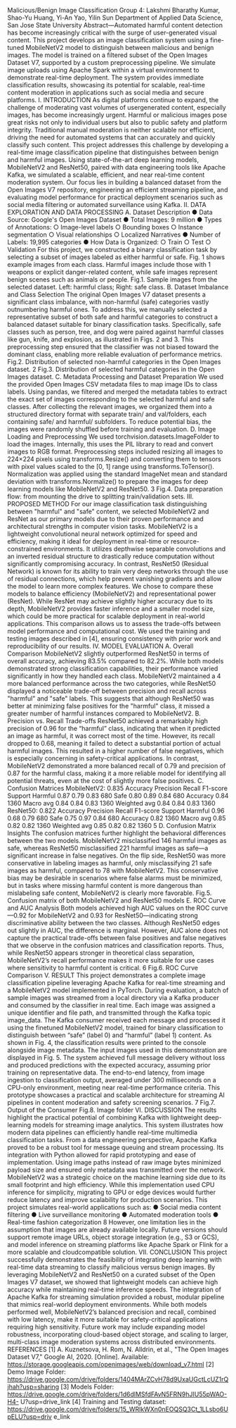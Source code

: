 Malicious/Benign Image Classification
Group 4: Lakshmi Bharathy Kumar, Shao-Yu Huang, Yi-An Yao, Yilin Sun
Department of Applied Data Science, San Jose State University
Abstract—Automated harmful content detection has become increasingly critical with the
surge of user-generated visual content. This project develops an image classification system
using a fine-tuned MobileNetV2 model to distinguish between malicious and benign images.
The model is trained on a filtered subset of the Open Images Dataset V7, supported by a
custom preprocessing pipeline. We simulate image uploads using Apache Spark within a
virtual environment to demonstrate real-time deployment. The system provides immediate
classification results, showcasing its potential for scalable, real-time content moderation in
applications such as social media and secure platforms.
I. INTRODUCTION
As digital platforms continue to expand, the challenge of moderating vast volumes of usergenerated
content, especially images, has become increasingly urgent. Harmful or malicious
images pose great risks not only to individual users but also to public safety and platform integrity.
Traditional manual moderation is neither scalable nor efficient, driving the need for automated
systems that can accurately and quickly classify such content.
This project addresses this challenge by developing a real-time image classification
pipeline that distinguishes between benign and harmful images. Using state-of-the-art deep
learning models, MobileNetV2 and ResNet50, paired with data engineering tools like Apache
Kafka, we simulated a scalable, efficient, and near real-time content moderation system. Our focus
lies in building a balanced dataset from the Open Images V7 repository, engineering an efficient
streaming pipeline, and evaluating model performance for practical deployment scenarios such as
social media filtering or automated surveillance using Kafka.
II. DATA EXPLORATION AND DATA PROCESSING
A. Dataset Description
● Data Source: Google's Open Images Dataset
● Total Images: 9 million
● Types of Annotations:
○ Image-level labels
○ Bounding boxes
○ Instance segmentation
○ Visual relationships
○ Localized Narratives
● Number of Labels: 19,995 categories
● How Data is Organized:
○ Train
○ Test
○ Validation
For this project, we constructed a binary classification task by selecting a subset of images labeled as
either harmful or safe. Fig. 1 shows example images from each class. Harmful images include those with
1
weapons or explicit danger-related content, while safe images represent benign scenes such as animals or
people.
Fig.1. Sample images from the selected dataset. Left: harmful class; Right: safe class.
B. Dataset Imbalance and Class Selection
The original Open Images V7 dataset presents a significant class imbalance, with non-harmful
(safe) categories vastly outnumbering harmful ones. To address this, we manually selected a
representative subset of both safe and harmful categories to construct a balanced dataset suitable
for binary classification tasks. Specifically, safe classes such as person, tree, and dog were paired
against harmful classes like gun, knife, and explosion, as illustrated in Figs. 2 and 3. This
preprocessing step ensured that the classifier was not biased toward the dominant class, enabling
more reliable evaluation of performance metrics.
Fig.2. Distribution of selected non-harmful categories in the Open Images dataset.
2
Fig.3. Distribution of selected harmful categories in the Open Images dataset.
C. Metadata Processing and Dataset Preparation
We used the provided Open Images CSV metadata files to map image IDs to class labels. Using
pandas, we filtered and merged the metadata tables to extract the exact set of images corresponding
to the selected harmful and safe classes. After collecting the relevant images, we organized them
into a structured directory format with separate train/ and val/folders, each containing safe/ and
harmful/ subfolders. To reduce potential bias, the images were randomly shuffled before training
and evaluation.
D. Image Loading and Preprocessing
We used torchvision.datasets.ImageFolder to load the images. Internally, this uses the PIL
library to read and convert images to RGB format. Preprocessing steps included resizing all images
to 224×224 pixels using transforms.Resize() and converting them to tensors with pixel values
scaled to the [0, 1] range using transforms.ToTensor(). Normalization was applied using the
standard ImageNet mean and standard deviation with transforms.Normalize() to prepare the
images for deep learning models like MobileNetV2 and ResNet50.
3
Fig.4. Data preparation flow: from mounting the drive to splitting train/validation sets.
III. PROPOSED METHOD
For our image classification task distinguishing between "harmful" and "safe" content, we
selected MobileNetV2 and ResNet as our primary models due to their proven performance and
architectural strengths in computer vision tasks.
MobileNetV2 is a lightweight convolutional neural network optimized for speed and
efficiency, making it ideal for deployment in real-time or resource-constrained environments. It
utilizes depthwise separable convolutions and an inverted residual structure to drastically reduce
computation without significantly compromising accuracy.
In contrast, ResNet50 (Residual Network) is known for its ability to train very deep
networks through the use of residual connections, which help prevent vanishing gradients and
allow the model to learn more complex features.
We chose to compare these models to balance efficiency (MobileNetV2) and
representational power (ResNet). While ResNet may achieve slightly higher accuracy due to its
depth, MobileNetV2 provides faster inference and a smaller model size, which could be more
practical for scalable deployment in real-world applications. This comparison allows us to assess
the trade-offs between model performance and computational cost. We used the training and
testing images described in [4], ensuring consistency with prior work and reproducibility of our
results.
IV. MODEL EVALUATION
A. Overall Comparison
MobileNetV2 slightly outperformed ResNet50 in terms of overall accuracy, achieving
83.5% compared to 82.2%. While both models demonstrated strong classification capabilities,
their performance varied significantly in how they handled each class. MobileNetV2 maintained a
4
more balanced performance across the two categories, while ResNet50 displayed a noticeable
trade-off between precision and recall across "harmful" and "safe" labels. This suggests that
although ResNet50 was better at minimizing false positives for the "harmful" class, it missed a
greater number of harmful instances compared to MobileNetV2.
B. Precision vs. Recall Trade-offs
ResNet50 achieved a remarkably high precision of 0.96 for the “harmful” class, indicating
that when it predicted an image as harmful, it was correct most of the time. However, its recall
dropped to 0.68, meaning it failed to detect a substantial portion of actual harmful images. This
resulted in a higher number of false negatives, which is especially concerning in safety-critical
applications. In contrast, MobileNetV2 demonstrated a more balanced recall of 0.79 and precision
of 0.87 for the harmful class, making it a more reliable model for identifying all potential threats,
even at the cost of slightly more false positives.
C. Confusion Matrices
MobileNetV2: 0.835 Accuracy
Precision Recall F1-score Support
Harmful 0.87 0.79 0.83 680
Safe 0.80 0.89 0.84 680
Accuracy 0.84 1360
Macro avg 0.84 0.84 0.83 1360
Weighted avg 0.84 0.84 0.83 1360
ResNet50: 0.822 Accuracy
Precision Recall F1-score Support
Harmful 0.96 0.68 0.79 680
Safe 0.75 0.97 0.84 680
Accuracy 0.82 1360
Macro avg 0.85 0.82 0.82 1360
Weighted avg 0.85 0.82 0.82 1360
5
D. Confusion Matrix Insights
The confusion matrices further highlight the behavioral differences between the two
models. MobileNetV2 misclassified 146 harmful images as safe, whereas ResNet50 misclassified
221 harmful images as safe—a significant increase in false negatives. On the flip side, ResNet50
was more conservative in labeling images as harmful, only misclassifying 21 safe images as
harmful, compared to 78 with MobileNetV2. This conservative bias may be desirable in scenarios
where false alarms must be minimized, but in tasks where missing harmful content is more
dangerous than mislabeling safe content, MobileNetV2 is clearly more favorable.
Fig.5. Confusion matrix of both MobileNetV2 and ResNet50 models
E. ROC Curve and AUC Analysis
Both models achieved high AUC values on the ROC curve—0.92 for MobileNetV2 and
0.93 for ResNet50—indicating strong discriminative ability between the two classes. Although
ResNet50 edges out slightly in AUC, the difference is marginal. However, AUC alone does not
capture the practical trade-offs between false positives and false negatives that we observe in the
confusion matrices and classification reports. Thus, while ResNet50 appears stronger in theoretical
class separation, MobileNetV2’s recall performance makes it more suitable for use cases where
sensitivity to harmful content is critical.
6
Fig.6. ROC Curve Comparison
V. RESULT
This project demonstrates a complete image classification pipeline leveraging Apache Kafka
for real-time streaming and a MobileNetV2 model implemented in PyTorch. During evaluation, a
batch of sample images was streamed from a local directory via a Kafka producer and consumed
by the classifier in real time.
Each image was assigned a unique identifier and file path, and transmitted through the Kafka
topic image_data. The Kafka consumer received each message and processed it using the finetuned
MobileNetV2 model, trained for binary classification to distinguish between “safe” (label
0) and “harmful” (label 1) content. As shown in Fig. 4, the classification results were printed to
the console alongside image metadata. The input images used in this demonstration are displayed
in Fig. 5.
The system achieved full message delivery without loss and produced predictions with the
expected accuracy, assuming prior training on representative data. The end-to-end latency, from
image ingestion to classification output, averaged under 300 milliseconds on a CPU-only
environment, meeting near real-time performance criteria. This prototype showcases a practical
and scalable architecture for streaming AI pipelines in content moderation and safety screening
scenarios.
7
Fig.7. Output of the Consumer
Fig.8. Image folder
VI. DISCUSSION
The results highlight the practical potential of combining Kafka with lightweight deep-learning
models for streaming image analytics. This system illustrates how modern data pipelines can
efficiently handle real-time multimedia classification tasks.
From a data engineering perspective, Apache Kafka proved to be a robust tool for message
queuing and stream processing. Its integration with Python allowed for rapid prototyping and ease
of implementation. Using image paths instead of raw image bytes minimized payload size and
ensured only metadata was transmitted over the network.
MobileNetV2 was a strategic choice on the machine learning side due to its small footprint and
high efficiency. While this implementation used CPU inference for simplicity, migrating to GPU
or edge devices would further reduce latency and improve scalability for production scenarios.
This project simulates real-world applications such as:
● Social media content filtering
● Live surveillance monitoring
● Automated moderation tools
● Real-time fashion categorization
8
However, one limitation lies in the assumption that images are already available locally. Future
versions should support remote image URLs, object storage integration (e.g., S3 or GCS), and
model inference on streaming platforms like Apache Spark or Flink for a more scalable and cloudcompatible
solution.
VII. CONCLUSION
This project successfully demonstrates the feasibility of integrating deep learning with real-time
data streaming to classify malicious versus benign images. By leveraging MobileNetV2 and
ResNet50 on a curated subset of the Open Images V7 dataset, we showed that lightweight models
can achieve high accuracy while maintaining real-time inference speeds. The integration of
Apache Kafka for streaming simulation provided a robust, modular pipeline that mimics real-world
deployment environments. While both models performed well, MobileNetV2’s balanced precision
and recall, combined with low latency, make it more suitable for safety-critical applications
requiring high sensitivity. Future work may include expanding model robustness, incorporating
cloud-based object storage, and scaling to larger, multi-class image moderation systems across
distributed environments.
REFERENCES
[1] A. Kuznetsova, H. Rom, N. Alldrin, et al., "The Open Images Dataset V7," Google AI, 2020.
[Online]. Available: https://storage.googleapis.com/openimages/web/download_v7.html
[2] Demo Image Folder:
https://drive.google.com/drive/folders/1404MArZCvH78d9UxaUGctLcUZ1rQjhah?usp=sharing
[3] Models Folder:
https://drive.google.com/drive/folders/1d6dlMSfdFAvN5FRN9hJIU55pWAO-H4-
U?usp=drive_link
[4] Training and Testing dataset:
https://drive.google.com/drive/folders/15_WRlkWXn0nEOQSQ3Ct_1LLsbo6UpELU?usp=driv
e_link
